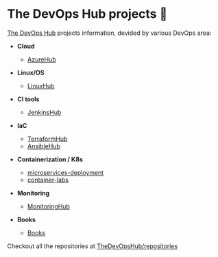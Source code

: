 # The DevOps Hub projects 🔖
[The DevOps Hub](https://github.com/thedevopshub) projects information, devided by various DevOps area:

- **Cloud**
  - [AzureHub](https://github.com/TheDevOpsHub/AzureHub)

- **Linux/OS**
  - [LinuxHub](https://github.com/TheDevOpsHub/LinuxHub)

- **CI tools**
  - [JenkinsHub](https://github.com/TheDevOpsHub/JenkinsHub)

- **IaC**
  - [TerraformHub](https://github.com/TheDevOpsHub/TerraformHub)
  - [AnsibleHub](https://github.com/TheDevOpsHub/AnsibleHub)

- **Containerization / K8s**
  - [microservices-deployment](https://github.com/TheDevOpsHub/microservices-deployment)
  - [container-labs](https://github.com/TheDevOpsHub/container-labs)

- **Monitoring**
  - [MonitoringHub](https://github.com/TheDevOpsHub/MonitoringHub)

- **Books**
  - [Books](https://github.com/TheDevOpsHub/Books)


Checkout all the repositories at [TheDevOpsHub/repositories](https://github.com/orgs/TheDevOpsHub/repositories)
